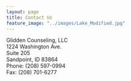 ```yaml
---
layout: page
title: Contact Us
feature_image: "../images/Lake_Modified.jpg"
---
```


Glidden Counseling, LLC <br/>
1224 Washington Ave. <br/>
Suite 205 <br/>
Sandpoint, ID 83864 <br/>
Phone: (208) 597-0994 <br/>
Fax: (208) 701-6277 <br/>
